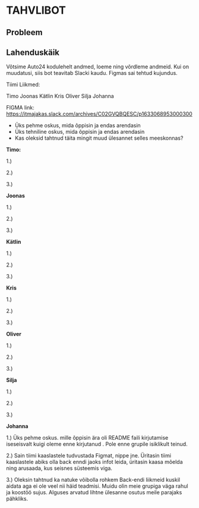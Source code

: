 # TAHVLIBOT


## Probleem



## Lahenduskäik

Võtsime Auto24 kodulehelt andmed, loeme ning võrdleme andmeid. Kui on muudatusi, siis bot teavitab Slacki kaudu. Figmas sai tehtud kujundus.

Tiimi Liikmed: 

Timo
Joonas
Kätlin
Kris
Oliver
Silja
Johanna

FIGMA link: https://itmajakas.slack.com/archives/C02GVQBQESC/p1633068953000300

* Üks pehme oskus, mida õppisin ja endas arendasin
* Üks tehniline oskus, mida õppisin ja endas arendasin
* Kas oleksid tahtnud täita mingit muud ülesannet selles meeskonnas?

**Timo:**

1.)

2.)

3.)


**Joonas**

1.)

2.)

3.)

**Kätlin**

1.)

2.)

3.)


**Kris**

1.)

2.)

3.)

**Oliver**

1.)

2.)

3.)

**Silja**

1.)

2.)

3.)

**Johanna**

1.) Üks pehme oskus. mille õppisin ära oli README faili kirjutamise iseseisvalt kuigi oleme enne kirjutanud . Pole enne grupile isiklikult teinud. 

2.) Sain tiimi kaaslastele tudvustada Figmat, nippe jne. Üritasin tiimi kaaslastele abiks olla back enndi jaoks infot leida, üritasin kaasa mõelda ning arusaada, kus seisnes süsteemis viga. 

3.) Oleksin tahtnud ka natuke võibolla rohkem Back-endi liikmeid kuskil aidata aga ei ole veel nii häid teadmisi. Muidu olin meie grupiga väga rahul ja koostöö sujus. Alguses arvatud lihtne ülesanne osutus meile parajaks pähkliks. 












